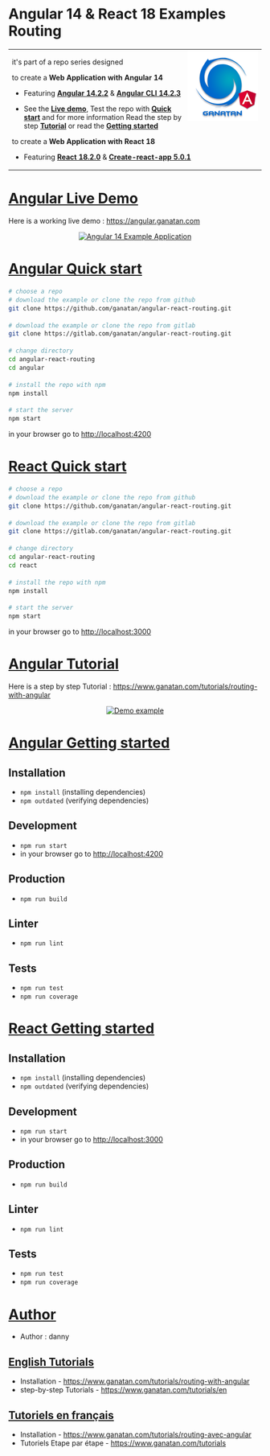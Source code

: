 # Angular 14 & React 18 Examples Routing

<table>
<tr>
<td>
  <a href="https://www.ganatan.com/en">
    <img src="./img/ganatan-about-github.png" align="right"
    alt="Ganatan Angular Example routing" width="140" height="140">
  </a>

it's part of a repo series designed 

to create a **Web Application with Angular 14**


* Featuring [**Angular 14.2.2**](https://github.com/angular/angular/releases) & [**Angular CLI 14.2.3**](https://github.com/angular/angular-cli/releases/)


* See the [**Live demo**](#angular-live-demo), Test the repo with [**Quick start**](#angular-quick-start) and for more information Read the step by step [**Tutorial**](#angular-tutorial) or read the [**Getting started**](#angular-getting-started)


to create a **Web Application with React 18**

* Featuring [**React 18.2.0**](https://github.com/facebook/react/releases) & [**Create-react-app 5.0.1**](https://github.com/facebook/create-react-app/releases)


</td>
</tr>
</table>

# [Angular Live Demo](#angular-live-demo)
Here is a working live demo :  https://angular.ganatan.com

<p align="center">
  <p align="center">
    <a href="https://angular.ganatan.com/">
      <img src="https://media.giphy.com/media/9BuBBLc7keCgRojp92/giphy.gif" alt="Angular 14 Example 
      Application"/>
    </a>
  </p>
</p>



# [Angular Quick start](#angular-quick-start)

```bash
# choose a repo
# download the example or clone the repo from github
git clone https://github.com/ganatan/angular-react-routing.git

# download the example or clone the repo from gitlab
git clone https://gitlab.com/ganatan/angular-react-routing.git

# change directory
cd angular-react-routing
cd angular

# install the repo with npm
npm install

# start the server
npm start

```
in your browser go to [http://localhost:4200](http://localhost:4200) 


# [React Quick start](#react-quick-start)

```bash
# choose a repo
# download the example or clone the repo from github
git clone https://github.com/ganatan/angular-react-routing.git

# download the example or clone the repo from gitlab
git clone https://gitlab.com/ganatan/angular-react-routing.git

# change directory
cd angular-react-routing
cd react

# install the repo with npm
npm install

# start the server
npm start

```
in your browser go to [http://localhost:3000](http://localhost:3000) 



# [Angular Tutorial](#angular-quick-start)

Here is a step by step Tutorial :  https://www.ganatan.com/tutorials/routing-with-angular

<p align="center">
  <a href="https://www.ganatan.com/tutorials/routing-with-angular">
    <img src="https://api.ganatan.com/articles/img/tutorial-routing-avec-angular.png" alt="Demo example"/>
  </a>
</p>

# [Angular Getting started](#angular-getting-started)


## Installation
* `npm install` (installing dependencies)
* `npm outdated` (verifying dependencies)

## Development
* `npm run start`
* in your browser go to [http://localhost:4200](http://localhost:4200) 

## Production 
* `npm run build`

## Linter
* `npm run lint`

## Tests
* `npm run test`
* `npm run coverage`



# [React Getting started](#react-getting-started)


## Installation
* `npm install` (installing dependencies)
* `npm outdated` (verifying dependencies)

## Development
* `npm run start`
* in your browser go to [http://localhost:3000](http://localhost:3000) 

## Production 
* `npm run build`

## Linter
* `npm run lint`

## Tests
* `npm run test`
* `npm run coverage`




# [Author](#author)
* Author  : danny

## [English Tutorials](#english-tutorials)
- Installation - https://www.ganatan.com/tutorials/routing-with-angular
- step-by-step Tutorials - https://www.ganatan.com/tutorials/en

## [Tutoriels en français](#french-tutorials)
- Installation - https://www.ganatan.com/tutorials/routing-avec-angular
- Tutoriels Etape par étape - https://www.ganatan.com/tutorials